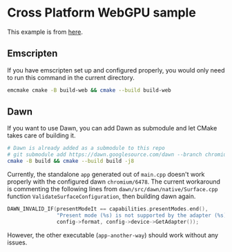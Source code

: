 # Cross Platform WebGPU sample

This example is from [here](https://developer.chrome.com/docs/web-platform/webgpu/build-app).

## Emscripten

If you have emscripten set up and configured properly, you would only need to run this command in the current directory.

```bash
emcmake cmake -B build-web && cmake --build build-web
```

## Dawn

If you want to use Dawn, you can add Dawn as submodule and let CMake takes care of building it.

```bash
# Dawn is already added as a submodule to this repo
# git submodule add https://dawn.googlesource.com/dawn --branch chromium/6478
cmake -B build && cmake --build build -j8
```

Currently, the standalone `app` generated out of `main.cpp` doesn't work properly with the configured dawn `chromium/6478`. The current workaround is commenting the following lines from `dawn/src/dawn/native/Surface.cpp` function `ValidateSurfaceConfiguration`, then building dawn again.

```cpp
DAWN_INVALID_IF(presentModeIt == capabilities.presentModes.end(),
                "Present mode (%s) is not supported by the adapter (%s) for this surface.",
                config->format, config->device->GetAdapter());
```

However, the other executable (`app-another-way`) should work without any issues.
